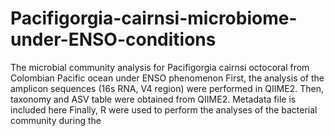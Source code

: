 # Pacifigorgia-cairnsi-microbiome-under-ENSO-conditions
The microbial community analysis for Pacifigorgia cairnsi octocoral from Colombian Pacific ocean under ENSO phenomenon
First, the analysis of the amplicon sequences (16s RNA, V4 region) were performed in QIIME2.
Then, taxonomy and ASV table were obtained from QIIME2. Metadata file is included here
Finally, R were used to perform the analyses of the bacterial community during the 
